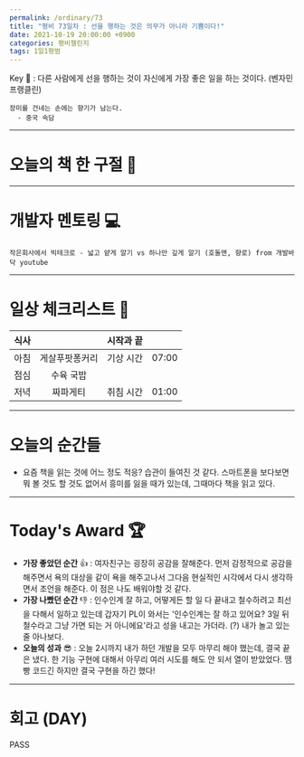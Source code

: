 ```yaml
---
permalink: /ordinary/73
title: "평비 73일차 : 선을 행하는 것은 의무가 아니라 기쁨이다!"
date: 2021-10-19 20:00:00 +0900
categories: 평비챌린지
tags: 1일1평범
---  
```

Key 🔑 : 다른 사람에게 선을 행하는 것이 자신에게 가장 좋은 일을 하는 것이다. (벤자민 프랭클린)
```
장미를 건네는 손에는 향기가 남는다.
  - 중국 속담
```

---
# 오늘의 책 한 구절 📕


---
# 개발자 멘토링 💻
`작은회사에서 빅테크로 - 넓고 얕게 알기 vs 하나만 깊게 알기 (호돌맨, 향로) from 개발바닥 youtube`  

---
# 일상 체크리스트 📃

| 식사 |  | 시작과 끝 |  |
|:----:|:----:|:----:|:----:|
| 아침 | 게살푸팟퐁커리 | 기상 시간 | 07:00 |
| 점심 | 수육 국밥 |  |  |
| 저녁 | 짜파게티 | 취침 시간 | 01:00 |

---
# 오늘의 순간들
- 요즘 책을 읽는 것에 어느 정도 적응? 습관이 들여진 것 같다. 스마트폰을 보다보면 뭐 볼 것도 할 것도 없어서 흥미를 잃을 때가 있는데, 그때마다 책을 읽고 있다.

---
# Today's Award 🏆
- **가장 좋았던 순간** 👍 : 여자친구는 굉장히 공감을 잘해준다. 먼저 감정적으로 공감을 해주면서 욕의 대상을 같이 욕을 해주고나서 그다음 현실적인 시각에서 다시 생각하면서 조언을 해준다. 이 점은 나도 배워야할 것 같다.
- **가장 나빴던 순간** 👎 : 인수인계 잘 하고, 어떻게든 할 일 다 끝내고 철수하려고 최선을 다해서 일하고 있는데 갑자기 PL이 와서는 '인수인계는 잘 하고 있어요? 3일 뒤 철수라고 그냥 가면 되는 거 아니에요'라고 성을 내고는 가더라. (?) 내가 놀고 있는 줄 아나보다.
- **오늘의 성과** 😎 : 오늘 2시까지 내가 하던 개발을 모두 마무리 해야 했는데, 결국 끝은 냈다. 한 기능 구현에 대해서 아무리 여러 시도를 해도 안 되서 열이 받았었다. 땜빵 코드긴 하지만 결국 구현을 하긴 했다!

---
# 회고 (DAY)
PASS
